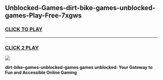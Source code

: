 
## Unblocked-Games-dirt-bike-games-unblocked-games-Play-Free-7xgws
<h3>
<a href="https://premium76.site?title=dirt-bike-games-unblocked-games&ref=12A">CLICK TO PLAY</a></h3>
<hr>

<h3>
<a href="https://premium76.site?title=dirt-bike-games-unblocked-games&ref=12A">CLICK 2 PLAY</a>
  
</h3>

<a href="https://premium76.site?title=dirt-bike-games-unblocked-games&ref=12A"><img src="https://clearcache.store/games.png"></a>


**dirt-bike-games-unblocked-games games unblocked: Your Gateway to Fun and Accessible Online Gaming**
